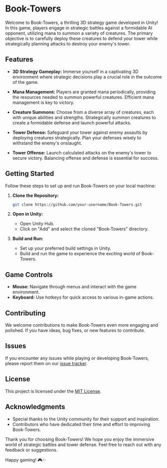 # Book-Towers

Welcome to Book-Towers, a thrilling 3D strategy game developed in Unity! In this game, players engage in strategic battles against a formidable AI opponent, utilizing mana to summon a variety of creatures. The primary objective is to carefully deploy these creatures to defend your tower while strategically planning attacks to destroy your enemy's tower.

## Features

- **3D Strategy Gameplay:** Immerse yourself in a captivating 3D environment where strategic decisions play a crucial role in the outcome of the game.

- **Mana Management:** Players are granted mana periodically, providing the resources needed to summon powerful creatures. Efficient mana management is key to victory.

- **Creature Summons:** Choose from a diverse array of creatures, each with unique abilities and strengths. Strategically summon creatures to create a formidable defense and launch powerful attacks.

- **Tower Defense:** Safeguard your tower against enemy assaults by deploying creatures strategically. Plan your defenses wisely to withstand the enemy's onslaught.

- **Tower Offense:** Launch calculated attacks on the enemy's tower to secure victory. Balancing offense and defense is essential for success.

## Getting Started

Follow these steps to set up and run Book-Towers on your local machine:

1. **Clone the Repository:**
   ```bash
   git clone https://github.com/your-username/Book-Towers.git
   ```

2. **Open in Unity:**
   - Open Unity Hub.
   - Click on "Add" and select the cloned "Book-Towers" directory.

3. **Build and Run:**
   - Set up your preferred build settings in Unity.
   - Build and run the game to experience the exciting world of Book-Towers.

## Game Controls

- **Mouse:** Navigate through menus and interact with the game environment.
- **Keyboard:** Use hotkeys for quick access to various in-game actions.

## Contributing

We welcome contributions to make Book-Towers even more engaging and polished. If you have ideas, bug fixes, or new features to contribute.

## Issues

If you encounter any issues while playing or developing Book-Towers, please report them on our [issue tracker](https://github.com/Juanpalai/Book-Towers/issues).

## License

This project is licensed under the [MIT License](LICENSE).

## Acknowledgments

- Special thanks to the Unity community for their support and inspiration.
- Contributors who have dedicated their time and effort to improving Book-Towers.

Thank you for choosing Book-Towers! We hope you enjoy the immersive world of strategic battles and tower defense. Feel free to reach out with any feedback or suggestions.

Happy gaming! 🎮✨
 
